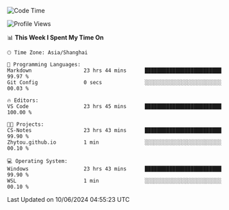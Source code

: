 <!--START_SECTION:waka-->
![Code Time](http://img.shields.io/badge/Code%20Time-1%2C759%20hrs%2031%20mins-blue)

![Profile Views](http://img.shields.io/badge/Profile%20Views-3-blue)

📊 **This Week I Spent My Time On** 

```text
🕑︎ Time Zone: Asia/Shanghai

💬 Programming Languages: 
Markdown                 23 hrs 44 mins      █████████████████████████   99.97 % 
Git Config               0 secs              ░░░░░░░░░░░░░░░░░░░░░░░░░   00.03 % 

🔥 Editors: 
VS Code                  23 hrs 45 mins      █████████████████████████   100.00 % 

🐱‍💻 Projects: 
CS-Notes                 23 hrs 43 mins      █████████████████████████   99.90 % 
Zhytou.github.io         1 min               ░░░░░░░░░░░░░░░░░░░░░░░░░   00.10 % 

💻 Operating System: 
Windows                  23 hrs 43 mins      █████████████████████████   99.90 % 
WSL                      1 min               ░░░░░░░░░░░░░░░░░░░░░░░░░   00.10 % 
```


 Last Updated on 10/06/2024 04:55:23 UTC
<!--END_SECTION:waka-->